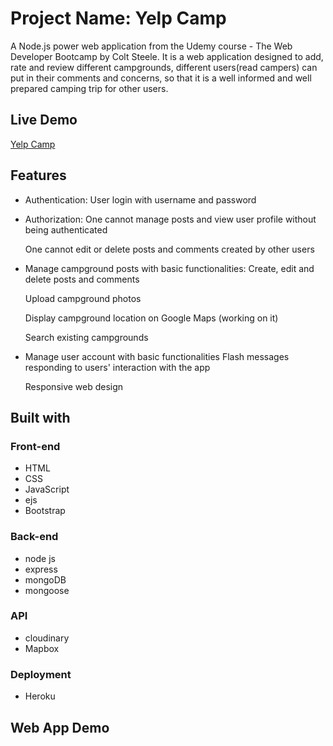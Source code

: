 # Project Name: Yelp Camp

A Node.js power web application from the Udemy course - The Web Developer Bootcamp by Colt Steele. It is a web application designed to add, rate and review different campgrounds, different users(read campers) can put in their comments and concerns, so that it is a well informed and well prepared camping trip for other users.

## Live Demo

[Yelp Camp](https://aqueous-scrubland-65558.herokuapp.com/)

## Features

- Authentication:
  User login with username and password

- Authorization:
  One cannot manage posts and view user profile without being authenticated

  One cannot edit or delete posts and comments created by other users

- Manage campground posts with basic functionalities:
  Create, edit and delete posts and comments

  Upload campground photos

  Display campground location on Google Maps (working on it)

  Search existing campgrounds

- Manage user account with basic functionalities
  Flash messages responding to users' interaction with the app

  Responsive web design

## Built with

### Front-end

- HTML
- CSS
- JavaScript
- ejs
- Bootstrap

### Back-end

- node js
- express
- mongoDB
- mongoose

### API

- cloudinary
- Mapbox

### Deployment

- Heroku

## Web App Demo
